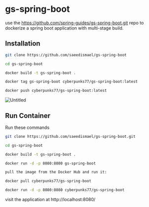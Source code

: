 # gs-spring-boot

use the https://github.com/spring-guides/gs-spring-boot.git repo to dockerize a spring boot application with multi-stage build.

## Installation
``` bash
git clone https://github.com/saeedismael/gs-spring-boot

cd gs-spring-boot

docker build -t gs-spring-boot .

docker tag gs-spring-boot cyberpunks77/gs-spring-boot:latest

docker push cyberpunks77/gs-spring-boot:latest
```

![Untitled](https://user-images.githubusercontent.com/49121054/177006150-9406e00b-f3e7-438f-9d3f-8ca45fbcde5d.jpg)



## Run Container
Run these commands
``` bash
git clone https://github.com/saeedismael/gs-spring-boot.git

cd gs-spring-boot

docker build -t gs-spring-boot .

docker run -d -p 8080:8080 gs-spring-boot

pull the image from the Docker Hub and run it:

docker pull cyberpunks77/gs-spring-boot

docker run -d -p 8080:8080 cyberpunks77/gs-spring-boot
```
visit the application at http://localhost:8080/
